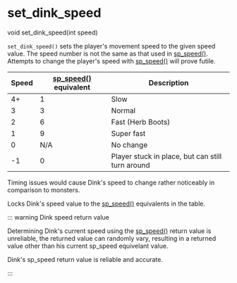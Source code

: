 # set_dink_speed

<Prototype>void set_dink_speed(int speed)</Prototype>

`set_dink_speed()` sets the player's movement speed to the given speed value. The speed number is not the same as that used in [sp_speed()](./sp-speed.md). Attempts to change the player's speed with [sp_speed()](./sp-speed.md) will prove futile.

| Speed | [sp_speed()](./sp-speed.md) equivalent | Description                                      |
|-------|-----------------------|--------------------------------------------------|
| 4+    | 1                     | Slow                                             |
| 3     | 3                     | Normal                                           |
| 2     | 6                     | Fast (Herb Boots)                                |
| 1     | 9                     | Super fast                                       |
| 0     | N/A                   | No change                                        |
| -1    | 0                     | Player stuck in place, but can still turn around |

<VersionInfo dink="< 1.08">

Timing issues would cause Dink's speed to change rather noticeably in comparison to monsters.

</VersionInfo>

<VersionInfo dink="1.08">

Locks Dink's speed value to the [sp_speed()](./sp-speed.md) equivalents in the table.

</VersionInfo>

::: warning Dink speed return value
<VersionInfo dink="all" freedink="all">

Determining Dink's current speed using the [sp_speed()](./sp-speed.md) return value is unreliable, the returned value can randomly vary, resulting in a returned value other than his current sp_speed equivelant value.

</VersionInfo>

<VersionInfo dink="HD">

Dink's sp_speed return value is reliable and accurate.

</VersionInfo>
:::
